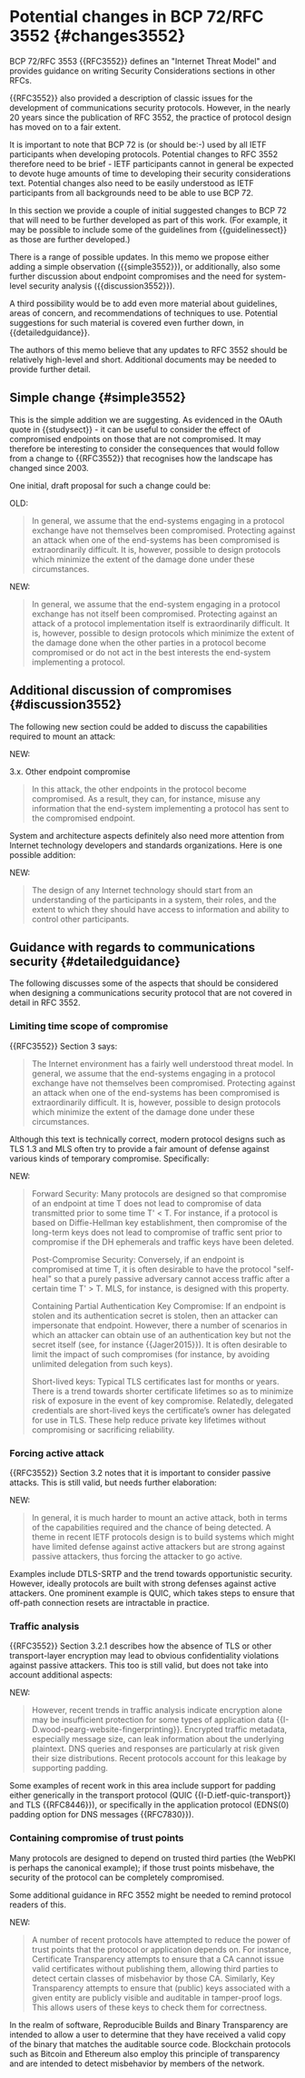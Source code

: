 
# Potential changes in BCP 72/RFC 3552 {#changes3552}

BCP 72/RFC 3553 {{RFC3552}} defines an "Internet Threat Model" and provides
guidance on writing Security Considerations sections in other RFCs.

{{RFC3552}} also provided a description of classic issues for the development
of communications security protocols. However, in the nearly 20 years
since the publication of RFC 3552, the practice of protocol design has
moved on to a fair extent.

It is
important to note that BCP 72 is (or should be:-) used by all IETF participants
when developing protocols.  Potential changes to RFC 3552
therefore need to be brief - IETF participants cannot in general be expected
to devote huge amounts of time to developing their security considerations
text.  Potential changes also need to be easily understood as IETF participants
from all backgrounds need to be able to use BCP 72.

In this section
we provide a couple of initial suggested changes to BCP 72 that will
need to be further developed as part of this work. (For example, it
may be possible to include some of the guidelines from {{guidelinessect}}
as those are further developed.)

There is a range of possible updates. In this memo we propose either
adding a simple observation ({{simple3552}}), or additionally, also
some further discussion about endpoint compromises and the need for
system-level security analysis ({{discussion3552}}).

A third possibility would be to add even more material about
guidelines, areas of concern, and recommendations of techniques to
use. Potential suggestions for such material is covered even further
down, in {{detailedguidance}}.

The authors of this memo believe that any updates to RFC 3552 should
be relatively high-level and short. Additional documents may be needed
to provide further detail.

## Simple change {#simple3552}

This is the simple addition we are suggesting.
As evidenced in the OAuth quote in {{studysect}} - it can be useful to consider
the effect of compromised endpoints on those that are not compromised.  It may
therefore be interesting to consider the consequences that would follow from a
change to {{RFC3552}} that recognises how the landscape has changed since 2003. 

One initial, draft proposal for such a change could be:

OLD:

> In general, we assume that the end-systems engaging in a protocol
> exchange have not themselves been compromised.  Protecting against an
> attack when one of the end-systems has been compromised is
> extraordinarily difficult.  It is, however, possible to design
> protocols which minimize the extent of the damage done under these
> circumstances.

NEW:

> In general, we assume that the end-system engaging in a protocol
> exchange has not itself been compromised.  Protecting against an
> attack of a protocol implementation itself is extraordinarily
> difficult.  It is, however, possible to design protocols which
> minimize the extent of the damage done when the other parties in
> a protocol become compromised or do not act in the best interests
> the end-system implementing a protocol.

## Additional discussion of compromises {#discussion3552}

The following new section could be added to discuss the
capabilities required to mount an attack:

NEW:

3.x. Other endpoint compromise

> In this attack, the other endpoints in the protocol become
> compromised. As a result, they can, for instance, misuse any
> information that the end-system implementing a protocol has sent to the
> compromised endpoint.

System and architecture aspects definitely also need more attention from
Internet technology developers and standards organizations. Here is one
possible addition:

NEW:

> The design of any Internet technology should start from an understanding
> of the participants in a system, their roles, and the extent to which they
> should have access to information and ability to control other participants.

## Guidance with regards to communications security {#detailedguidance}

The following discusses some of the aspects that should be considered
when designing a communications security protocol that are not covered
in detail in RFC 3552.

### Limiting time scope of compromise

{{RFC3552}} Section 3 says:

> The Internet environment has a fairly well understood threat model.
> In general, we assume that the end-systems engaging in a protocol
> exchange have not themselves been compromised.  Protecting against an
> attack when one of the end-systems has been compromised is
> extraordinarily difficult.  It is, however, possible to design
> protocols which minimize the extent of the damage done under these
> circumstances.

Although this text is technically correct, modern protocol designs
such as TLS 1.3 and MLS often try to provide a fair amount of defense
against various kinds of temporary compromise. Specifically:

NEW:

> Forward Security: Many protocols are designed so that compromise of
> an endpoint at time T does not lead to compromise of data
> transmitted prior to some time T' < T. For instance, if a protocol
> is based on Diffie-Hellman key establishment, then compromise of the
> long-term keys does not lead to compromise of traffic sent prior to
> compromise if the DH ephemerals and traffic keys have been deleted.
> 
> Post-Compromise Security: Conversely, if an endpoint is compromised
> at time T, it is often desirable to have the protocol "self-heal" so
> that a purely passive adversary cannot access traffic after a
> certain time T' > T. MLS, for instance, is designed with this
> property.
> 
> Containing Partial Authentication Key Compromise: If an endpoint is
> stolen and its authentication secret is stolen, then an attacker can
> impersonate that endpoint. However, there a number of scenarios in
> which an attacker can obtain use of an authentication key but not
> the secret itself (see, for instance {{Jager2015}}). It is often
> desirable to limit the impact of such compromises (for instance, by
> avoiding unlimited delegation from such keys).
>
> Short-lived keys: Typical TLS certificates last for months or years.
> There is a trend towards shorter certificate lifetimes so as to
> minimize risk of exposure in the event of key compromise. Relatedly,
> delegated credentials are short-lived keys the certificate’s owner
> has delegated for use in TLS. These help reduce private key
> lifetimes without compromising or sacrificing reliability.

### Forcing active attack

{{RFC3552}} Section 3.2 notes that it is important to consider passive
attacks. This is still valid, but needs further elaboration:

NEW:

> In general, it is much harder to mount an active attack, both in terms
> of the capabilities required and the chance of being detected.  A
> theme in recent IETF protocols design is to build systems which might
> have limited defense against active attackers but are strong against
> passive attackers, thus forcing the attacker to go active.

Examples include DTLS-SRTP and the trend towards opportunistic
security. However, ideally protocols are built with strong defenses
against active attackers. One prominent example is QUIC, which takes
steps to ensure that off-path connection resets are intractable in
practice.

### Traffic analysis

{{RFC3552}} Section 3.2.1 describes how the absence of TLS or other
transport-layer encryption may lead to obvious confidentiality
violations against passive attackers. This too is still valid, but
does not take into account additional aspects:

NEW:

> However, recent trends in traffic analysis indicate encryption alone
> may be insufficient protection for some types of application data
> {{I-D.wood-pearg-website-fingerprinting}}. Encrypted traffic metadata,
> especially message size, can leak information about the underlying
> plaintext. DNS queries and responses are particularly at risk given
> their size distributions. Recent protocols account for this leakage by
> supporting padding.

Some examples of recent work in this area include support for padding
either generically in the transport protocol (QUIC
{{I-D.ietf-quic-transport}} and TLS {{RFC8446}}), or
specifically in the application protocol (EDNS(0) padding option for
DNS messages {{RFC7830}}).

### Containing compromise of trust points

Many protocols are designed to depend on trusted third parties (the
WebPKI is perhaps the canonical example); if those trust points
misbehave, the security of the protocol can be completely compromised.

Some additional guidance in RFC 3552 might be needed to remind
protocol readers of this.

NEW:

> A number of recent protocols have attempted to reduce the power of
> trust points that the protocol or application depends on. For
> instance, Certificate Transparency attempts to ensure that a CA cannot
> issue valid certificates without publishing them, allowing third
> parties to detect certain classes of misbehavior by those
> CA. Similarly, Key Transparency attempts to ensure that (public) keys
> associated with a given entity are publicly visible and auditable in
> tamper-proof logs. This allows users of these keys to check them for
> correctness.

In the realm of software, Reproducible Builds and Binary
Transparency are intended to allow a user to determine that they
have received a valid copy of the binary that matches the auditable
source code. Blockchain protocols such as Bitcoin and Ethereum also
employ this principle of transparency and are intended to detect
misbehavior by members of the network.

